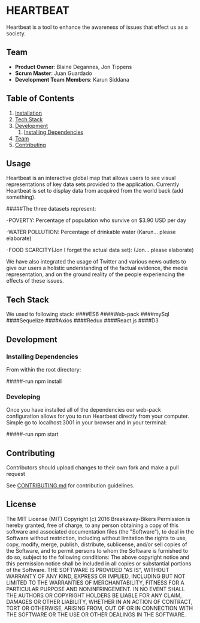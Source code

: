 # HEARTBEAT

Heartbeat is a tool to enhance the awareness of issues that effect us as a society.

## Team

  - __Product Owner__: Blaine Degannes, Jon Tippens
  - __Scrum Master__: Juan Guardado
  - __Development Team Members__: Karun Siddana

## Table of Contents

1. [Installation](#installation)
1. [Tech Stack](#techstack)
1. [Development](#development)
    1. [Installing Dependencies](#installing-dependencies)
1. [Team](#team)
1. [Contributing](#contributing)

## Usage

Heartbeat is an interactive global map that allows users to see visual representations of key data sets provided to the application. Currently Heartbeat is set to display data from acquired from the world back (add something).

#####The three datasets represent:

-POVERTY: Percentage of population who survive on $3.90 USD per day

-WATER POLLUTION: Percentage of drinkable water (Karun... please elaborate)

-FOOD SCARCITY(Jon I forget the actual data set): (Jon... please elaborate)


We have also integrated the usage of Twitter and various news outlets to give our users a holistic understanding of the factual evidence, the media representation, and on the ground reality of the people experiencing the effects of these issues.



## Tech Stack

We used to following stack:
####ES6
####Web-pack
####mySql
####Sequelize
####Axios
####Redux
####React.js
####D3


## Development

### Installing Dependencies

From within the root directory:

#####-run npm install

### Developing

Once you have installed all of the dependencies our web-pack configuration allows for you to run Heartbeat directly from your computer. Simple go to localhost:3001 in your browser and in your terminal:

#####-run npm start

## Contributing

Contributors should upload changes to their own fork and make a pull request

See [CONTRIBUTING.md](CONTRIBUTING.md) for contribution guidelines.

## License
The MIT License (MIT)
Copyright (c) 2016 Breakaway-Bikers
Permission is hereby granted, free of charge, to any person obtaining a copy of this software and associated documentation
files (the "Software"), to deal in the Software without restriction, including without limitation the rights to use, copy, modify,
merge, publish, distribute, sublicense, and/or sell copies of the Software, and to permit persons to whom the Software is
furnished to do so, subject to the following conditions:
The above copyright notice and this permission notice shall be included in all copies or substantial portions of the Software.
THE SOFTWARE IS PROVIDED "AS IS", WITHOUT WARRANTY OF ANY KIND, EXPRESS OR IMPLIED, INCLUDING BUT
NOT LIMITED TO THE WARRANTIES OF MERCHANTABILITY, FITNESS FOR A PARTICULAR PURPOSE AND
NONINFRINGEMENT. IN NO EVENT SHALL THE AUTHORS OR COPYRIGHT HOLDERS BE LIABLE FOR ANY CLAIM,
DAMAGES OR OTHER LIABILITY, WHETHER IN AN ACTION OF CONTRACT, TORT OR OTHERWISE, ARISING FROM, OUT OF OR IN CONNECTION WITH THE SOFTWARE OR THE USE OR OTHER DEALINGS IN THE SOFTWARE.
